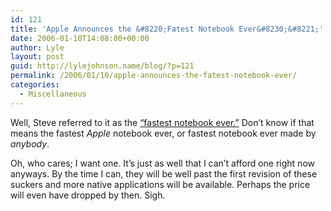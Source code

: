 ```yaml
---
id: 121
title: 'Apple Announces the &#8220;Fatest Notebook Ever&#8230;&#8221;'
date: 2006-01-10T14:08:00+00:00
author: Lyle
layout: post
guid: http://lylejohnson.name/blog/?p=121
permalink: /2006/01/10/apple-announces-the-fatest-notebook-ever/
categories:
  - Miscellaneous
---
```

Well, Steve referred to it as the [&#8220;fastest notebook ever.&#8221;](http://www.apple.com/macbookpro/) Don&#8217;t know if that means the fastest _Apple_ notebook ever, or fastest notebook ever made by _anybody_.

Oh, who cares; I want one. It&#8217;s just as well that I can&#8217;t afford one right now anyways. By the time I can, they will be well past the first revision of these suckers and more native applications will be available. Perhaps the price will even have dropped by then. Sigh.